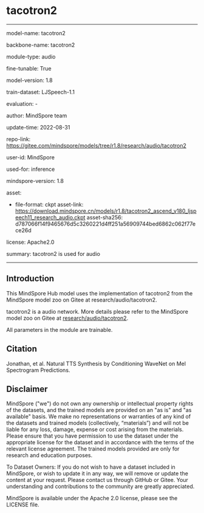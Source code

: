 # tacotron2

---

model-name: tacotron2

backbone-name: tacotron2

module-type: audio

fine-tunable: True

model-version: 1.8

train-dataset: LJSpeech-1.1

evaluation: -

author: MindSpore team

update-time: 2022-08-31

repo-link: <https://gitee.com/mindspore/models/tree/r1.8/research/audio/tacotron2>

user-id: MindSpore

used-for: inference

mindspore-version: 1.8

asset:

-
    file-format: ckpt
    asset-link: <https://download.mindspore.cn/models/r1.8/tacotron2_ascend_v180_ljspeech11_research_audio.ckpt>
    asset-sha256: d787066f14f9465676d5c3260221d4ff251a56909744bed6862c062f77ece26d

license: Apache2.0

summary: tacotron2 is used for audio

---

## Introduction

This MindSpore Hub model uses the implementation of tacotron2 from the MindSpore model zoo on Gitee at research/audio/tacotron2.

tacotron2 is a audio network. More details please refer to the MindSpore model zoo on Gitee at [research/audio/tacotron2](https://gitee.com/mindspore/models/blob/r1.8/research/audio/tacotron2/README.md).

All parameters in the module are trainable.

## Citation

Jonathan, et al. Natural TTS Synthesis by Conditioning WaveNet on Mel Spectrogram Predictions.

## Disclaimer

MindSpore ("we") do not own any ownership or intellectual property rights of the datasets, and the trained models are provided on an "as is" and "as available" basis. We make no representations or warranties of any kind of the datasets and trained models (collectively, “materials”) and will not be liable for any loss, damage, expense or cost arising from the materials. Please ensure that you have permission to use the dataset under the appropriate license for the dataset and in accordance with the terms of the relevant license agreement. The trained models provided are only for research and education purposes.

To Dataset Owners: If you do not wish to have a dataset included in MindSpore, or wish to update it in any way, we will remove or update the content at your request. Please contact us through GitHub or Gitee. Your understanding and contributions to the community are greatly appreciated.

MindSpore is available under the Apache 2.0 license, please see the LICENSE file.
